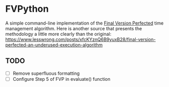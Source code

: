 # FVPython

A simple command-line implementation of the [Final Version Perfected](http://markforster.squarespace.com/blog/2021/11/16/the-final-version-perfected-fvp-instructions-reposted.html) time management algorithm. Here is another source that presents the methodology a little more clearly than the original:  
https://www.lesswrong.com/posts/xfcKYznQ6B9yuxB28/final-version-perfected-an-underused-execution-algorithm

## TODO

- [ ] Remove superfluous formatting
- [ ] Configure Step 5 of FVP in evaluate() function